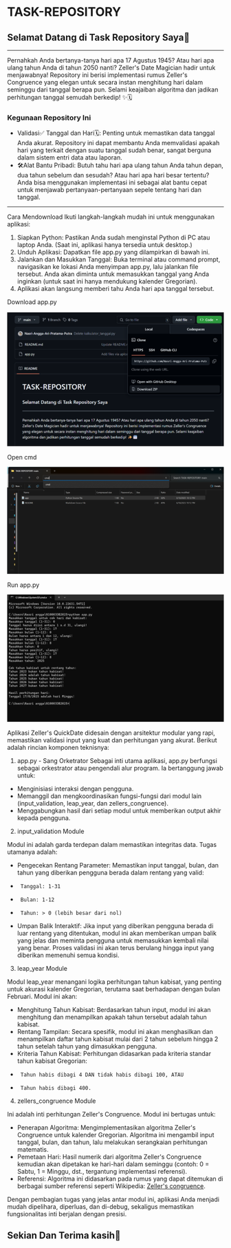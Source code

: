 # TASK-REPOSITORY
## Selamat Datang di Task Repository Saya👋

---

Pernahkah Anda bertanya-tanya hari apa 17 Agustus 1945? Atau hari apa ulang tahun Anda di tahun 2050 nanti? Zeller's Date Magician hadir untuk menjawabnya! Repository ini berisi implementasi rumus Zeller's Congruence yang elegan untuk secara instan menghitung hari dalam seminggu dari tanggal berapa pun. Selami keajaiban algoritma dan jadikan perhitungan tanggal semudah berkedip! ✨🗓️

### Kegunaan Repository Ini

- Validasi✅ Tanggal dan Hari🗓️: Penting untuk memastikan data tanggal Anda akurat. Repository ini dapat membantu Anda memvalidasi apakah hari yang terkait dengan suatu tanggal sudah benar, sangat berguna dalam sistem entri data atau laporan.
- 🛠️Alat Bantu Pribadi: Butuh tahu hari apa ulang tahun Anda tahun depan, dua tahun sebelum dan sesudah? Atau hari apa hari besar tertentu? Anda bisa menggunakan implementasi ini sebagai alat bantu cepat untuk menjawab pertanyaan-pertanyaan sepele tentang hari dan tanggal.

---

Cara Mendownload 
Ikuti langkah-langkah mudah ini untuk menggunakan aplikasi:

1. Siapkan Python: Pastikan Anda sudah menginstal Python di PC atau laptop Anda. (Saat ini, aplikasi hanya tersedia untuk desktop.)
2. Unduh Aplikasi: Dapatkan file app.py yang dilampirkan di bawah ini.
3. Jalankan dan Masukkan Tanggal: Buka terminal atau command prompt, navigasikan ke lokasi Anda menyimpan app.py, lalu jalankan file tersebut. Anda akan diminta untuk memasukkan tanggal yang Anda inginkan (untuk saat ini hanya mendukung kalender Gregorian).
4. Aplikasi akan langsung memberi tahu Anda hari apa tanggal tersebut.

Download app.py

![image](https://github.com/Nasri-Angga-Ari-Pratama-Putra/TASK-REPOSITORY/blob/main/Download%20app.py.png)

Open cmd

![image](https://github.com/Nasri-Angga-Ari-Pratama-Putra/TASK-REPOSITORY/blob/main/open%20cmd.png)

Run app.py

![image](https://github.com/Nasri-Angga-Ari-Pratama-Putra/TASK-REPOSITORY/blob/main/run%20app.py.png)

Aplikasi Zeller's QuickDate didesain dengan arsitektur modular yang rapi, memastikan validasi input yang kuat dan perhitungan yang akurat. Berikut adalah rincian komponen teknisnya:

1. app.py - Sang Orketrator
Sebagai inti utama aplikasi, app.py berfungsi sebagai orkestrator atau pengendali alur program. Ia bertanggung jawab untuk:

- Menginisiasi interaksi dengan pengguna.
- Memanggil dan mengkoordinasikan fungsi-fungsi dari modul lain (input_validation, leap_year, dan zellers_congruence).
- Menggabungkan hasil dari setiap modul untuk memberikan output akhir kepada pengguna.

2. input_validation Module

Modul ini adalah garda terdepan dalam memastikan integritas data. Tugas utamanya adalah:

- Pengecekan Rentang Parameter: Memastikan input tanggal, bulan, dan tahun yang diberikan pengguna berada dalam rentang yang valid:
-      Tanggal: 1-31
-      Bulan: 1-12
-      Tahun: > 0 (lebih besar dari nol)
- Umpan Balik Interaktif: Jika input yang diberikan pengguna berada di luar rentang yang ditentukan, modul ini akan memberikan umpan balik yang jelas dan meminta pengguna untuk memasukkan kembali nilai yang benar. Proses validasi ini akan terus berulang hingga input yang diberikan memenuhi semua kondisi.

3. leap_year Module

Modul leap_year menangani logika perhitungan tahun kabisat, yang penting untuk akurasi kalender Gregorian, terutama saat berhadapan dengan bulan Februari. Modul ini akan:

- Menghitung Tahun Kabisat: Berdasarkan tahun input, modul ini akan menghitung dan menampilkan apakah tahun tersebut adalah tahun kabisat.
- Rentang Tampilan: Secara spesifik, modul ini akan menghasilkan dan menampilkan daftar tahun kabisat mulai dari 2 tahun sebelum hingga 2 tahun setelah tahun yang dimasukkan pengguna.
- Kriteria Tahun Kabisat: Perhitungan didasarkan pada kriteria standar tahun kabisat Gregorian:
-      Tahun habis dibagi 4 DAN tidak habis dibagi 100, ATAU
-      Tahun habis dibagi 400.
4. zellers_congruence Module

Ini adalah inti perhitungan Zeller's Congruence. Modul ini bertugas untuk:

- Penerapan Algoritma: Mengimplementasikan algoritma Zeller's Congruence untuk kalender Gregorian. Algoritma ini mengambil input tanggal, bulan, dan tahun, lalu melakukan serangkaian perhitungan matematis.
- Pemetaan Hari: Hasil numerik dari algoritma Zeller's Congruence kemudian akan dipetakan ke hari-hari dalam seminggu (contoh: 0 = Sabtu, 1 = Minggu, dst., tergantung implementasi referensi).
- Referensi: Algoritma ini didasarkan pada rumus yang dapat ditemukan di berbagai sumber referensi seperti Wikipedia: [Zeller's congruence](https://en.wikipedia.org/wiki/Zeller%27s_congruence).

Dengan pembagian tugas yang jelas antar modul ini, aplikasi Anda menjadi mudah dipelihara, diperluas, dan di-debug, sekaligus memastikan fungsionalitas inti berjalan dengan presisi.

## Sekian Dan Terima kasih👋
